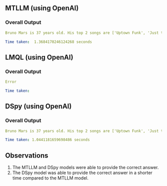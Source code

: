 ## MTLLM (using OpenAI)
### Overall Output
```yaml
Bruno Mars is 37 years old. His top 2 songs are ['Uptown Funk', 'Just the Way You Are'].
```
```yaml
Time taken:  1.3684170246124268 seconds
```

## LMQL (using OpenAI)
### Overall Output
```yaml
Error
```

```yaml
Time taken: 
```

## DSpy (using OpenAI)
### Overall Output
```yaml
Bruno Mars is 37 years old. His top 2 songs are ['Uptown Funk', 'Just the Way You Are'].
```

```yaml
Time taken: 1.0441181659698486 seconds
```

## Observations
1. The MTLLM and DSpy models were able to provide the correct answer.
2. The DSpy model was able to provide the correct answer in a shorter time compared to the MTLLM model.